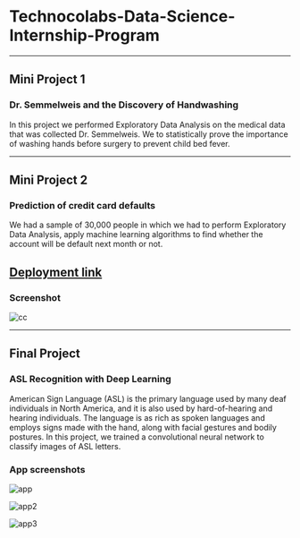 # Technocolabs-Data-Science-Internship-Program
-----
## Mini Project 1
### Dr. Semmelweis and the Discovery of Handwashing
In this project we performed Exploratory Data Analysis on the  medical data that was collected Dr. Semmelweis. We to statistically prove the importance of washing hands before surgery to prevent child bed fever.

-----

## Mini Project 2
### Prediction of credit card defaults
We had a sample of 30,000 people in which we had to perform Exploratory Data Analysis, apply machine learning algorithms to find whether the account will be default next month or not.

[Deployment link](https://credit-card-default-predicto.herokuapp.com/)
---
### Screenshot
![cc](https://user-images.githubusercontent.com/55499787/96006550-39d4eb00-0e5b-11eb-8c47-2a37e9dca7ab.png)

-----

## Final Project
### ASL Recognition with Deep Learning
American Sign Language (ASL) is the primary language used by many deaf individuals in North America, and it is also used by hard-of-hearing and hearing individuals. The language is as rich as spoken languages and employs signs made with the hand, along with facial gestures and bodily postures.
In this project, we trained a convolutional neural network to classify images of ASL letters.
### App screenshots

![app](https://user-images.githubusercontent.com/55499787/96005202-db5b3d00-0e59-11eb-8d84-bbed07887ea1.png)

![app2](https://user-images.githubusercontent.com/55499787/96006046-b3200e00-0e5a-11eb-914d-a9c3e1286600.png)

![app3](https://user-images.githubusercontent.com/55499787/96006105-c337ed80-0e5a-11eb-8d54-fddcf9d05ac0.png)
